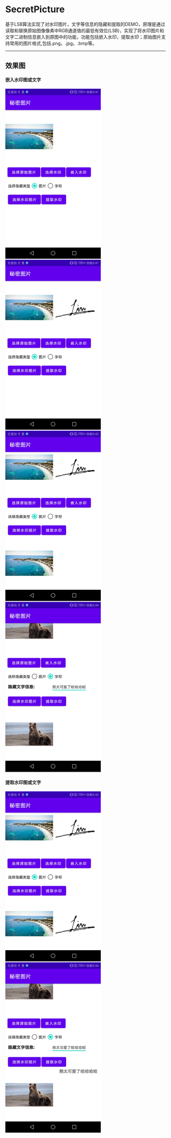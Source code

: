 # SecretPicture
基于LSB算法实现了对水印图片，文字等信息的隐藏和提取的DEMO，原理是通过读取和替换原始图像像素中RGB通道值的最低有效位(LSB)，实现了将水印图片和文字二进制信息嵌入到原图中的功能，功能包括嵌入水印，提取水印；原始图片支持常用的图片格式,包括.png，.jpg，.bmp等。

* * *
## 效果图
#### **嵌入水印图或文字**
<img src="https://github.com/Ethanhang/SecretPicture/blob/main/images/Screenshot_20220303-174148.jpg?raw=true" width="300px" /><img src="https://github.com/Ethanhang/SecretPicture/blob/main/images/Screenshot_20220303-174157.jpg?raw=true" width="300px" /><img src="https://github.com/Ethanhang/SecretPicture/blob/main/images/Screenshot_20220303-174215.jpg?raw=true" width="300px" /><img src="https://github.com/Ethanhang/SecretPicture/blob/main/images/Screenshot_20220303-174414.jpg?raw=true" width="300px" />
#### **提取水印图或文字**
<img src="https://github.com/Ethanhang/SecretPicture/blob/main/images/Screenshot_20220303-174221.jpg?raw=true" width="300px" />
<img src="https://github.com/Ethanhang/SecretPicture/blob/main/images/Screenshot_20220303-174420.jpg?raw=true" width="300px" />
